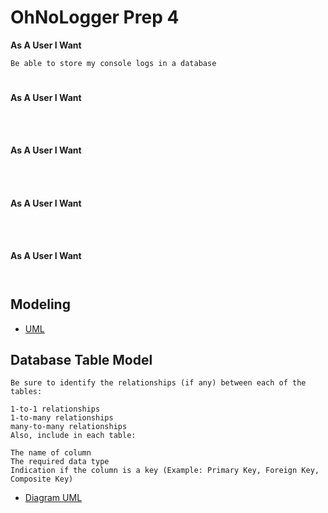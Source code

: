 # OhNoLogger Prep 4

**As A User I Want**
```
Be able to store my console logs in a database
```
#
**As A User I Want**
```


```
#
**As A User I Want**
```


```
#
**As A User I Want**
```


```
#
**As A User I Want**
```


```

## Modeling

- [UML](./assets/phaseuml.md)

## Database Table Model
```
Be sure to identify the relationships (if any) between each of the tables:

1-to-1 relationships
1-to-many relationships
many-to-many relationships
Also, include in each table:

The name of column
The required data type
Indication if the column is a key (Example: Primary Key, Foreign Key, Composite Key)
```
- [Diagram UML](./assets/databaseuml.md) 